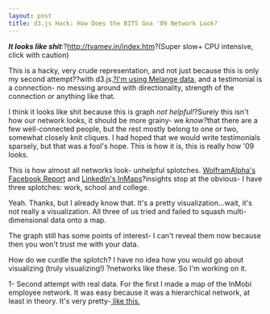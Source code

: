 ```yaml
---
layout: post
title: d3.js Hack: How Does the BITS Goa '09 Network Look?
---
```

<em ><strong >It looks like shit</strong></em>:?<a href="http://tvamev.in/index.htm" >http://tvamev.in/index.htm</a>?(Super slow+ CPU intensive, click with caution)

This is a hacky, very crude representation, and not just because this is only my second attempt??with d3.js.<a href="http://kanudeshpande.wordpress.com/mapping-friendships/" >?I'm using Melange data</a>, and a testimonial is a connection- no messing around with directionality, strength of the connection or anything like that.

I think it looks like shit because this is graph <em >not helpful!</em>?Surely this isn't how our network looks, it should be more grainy- we <em >know?</em>that there are a few well-connected people, but the rest mostly belong to one or two, somewhat closely knit cliques. I had hoped that we would write testimonials sparsely, but that was a fool's hope. This is how it is, this is really how '09 looks.

This is how almost all networks look- unhelpful splotches. <a href="http://www.wolframalpha.com/input/?i=facebook+report" >WolframAlpha's Facebook Report</a> and <a href="http://inmaps.linkedinlabs.com/" >LinkedIn's InMaps</a>?insights stop at the obvious- I have three splotches: work, school and college.
<img alt="" src="http://blog.mdmadman.com/wp-content/uploads/2012/04/youdontsay.png" ></img>

Yeah. Thanks, but I already know that. It's a pretty visualization...wait, it's not really a visualization. All three of us tried and failed to squash multi-dimensional data onto a map.

The graph still has some points of interest- I can't reveal them now because then you won't trust me with your data.

How do we curdle the splotch? I have no idea how you would go about visualizing (truly visualizing!) ?networks like these. So I'm working on it.

1- Second attempt with real data. For the first I made a map of the InMobi employee network. It was easy because it was a hierarchical network, at least in theory. It's very pretty-<a href="http://mbostock.github.com/d3/talk/20111018/cluster.html" > like this.</a>